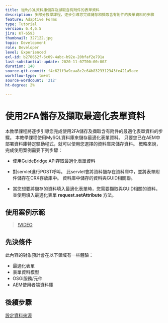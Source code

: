 ```yaml
---
title: 從MySQL資料庫儲存及擷取含有附件的表單資料
description: 多部分教學課程，逐步引導您完成儲存和擷取含有附件的表單資料的步驟
feature: Adaptive Forms
type: Tutorial
version: 6.4,6.5
jira: KT-6593
thumbnail: 327122.jpg
topic: Development
role: Developer
level: Experienced
exl-id: b278652f-6c09-4abc-b92e-20bfaf2e791a
last-substantial-update: 2020-11-07T00:00:00Z
duration: 148
source-git-commit: f4c621f3a9caa8c2c64b8323312343fe421a5aee
workflow-type: tm+mt
source-wordcount: '212'
ht-degree: 2%

---
```


# 使用2FA儲存及擷取最適化表單資料

本教學課程將逐步引導您完成使用2FA儲存及擷取含有附件的最適化表單資料的步驟。 本教學課程使用MySQL資料庫來儲存最適化表單資料。 只要您已在AEM中部署資料庫特定驅動程式，就可以使用您選擇的資料庫來儲存資料。 概略來說，完成使用案例需要下列步驟：

* 使用GuideBridge API存取最適化表單資料

* 對servlet進行POST呼叫。 此servlet會將資料儲存在資料庫中，並將表單附件儲存在CRX存放庫中。 資料庫中儲存的資料與GUID相關聯。

* 當您想要將儲存的資料填入最適化表單時，您需要擷取與GUID相關的資料，並使用填入最適化表單 **request.setAttribute** 方法。

## 使用案例示範

>[!VIDEO](https://video.tv.adobe.com/v/327122?quality=12&learn=on)

## 先決條件

此內容的對象預計會在以下領域有一些體驗：

* 最適化表單
* 表單資料模型
* OSGi服務/元件
* AEM使用者端資料庫


## 後續步驟

[設定資料來源](./configure-data-source.md)